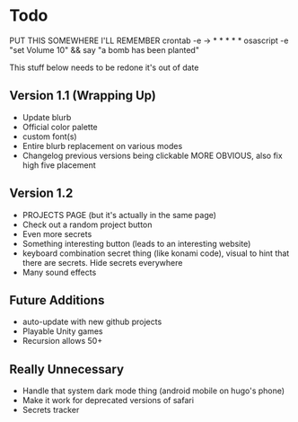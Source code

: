 # Todo

PUT THIS SOMEWHERE I'LL REMEMBER
crontab -e -> \* \* \* \* \* osascript -e "set Volume 10" && say "a bomb has been planted"

This stuff below needs to be redone it's out of date

## Version 1.1 (Wrapping Up)

- Update blurb
- Official color palette
- custom font(s)
- Entire blurb replacement on various modes
- Changelog previous versions being clickable MORE OBVIOUS, also fix high five placement

## Version 1.2

- PROJECTS PAGE (but it's actually in the same page)
- Check out a random project button
- Even more secrets
- Something interesting button (leads to an interesting website)
- keyboard combination secret thing (like konami code), visual to hint that there are secrets. Hide secrets everywhere
- Many sound effects

## Future Additions

- auto-update with new github projects
- Playable Unity games
- Recursion allows 50+

## Really Unnecessary

- Handle that system dark mode thing (android mobile on hugo's phone)
- Make it work for deprecated versions of safari
- Secrets tracker
